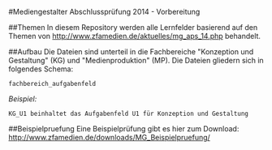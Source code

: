 #Mediengestalter Abschlussprüfung 2014 - Vorbereitung

##Themen
In diesem Repository werden alle Lernfelder basierend auf den Themen von http://www.zfamedien.de/aktuelles/mg_aps_14.php behandelt.

##Aufbau
Die Dateien sind unterteil in die Fachbereiche "Konzeption und Gestaltung" (KG) und "Medienproduktion" (MP). Die Dateien gliedern sich in folgendes Schema:

```
fachbereich_aufgabenfeld
```

_Beispiel:_
```
KG_U1 beinhaltet das Aufgabenfeld U1 für Konzeption und Gestaltung
```

##Beispielpruefung
Eine Beispielprüfung gibt es hier zum Download: http://www.zfamedien.de/downloads/MG_Beispielpruefung/
